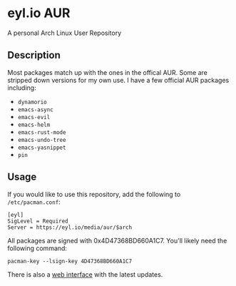 # eyl.io AUR

A personal Arch Linux User Repository

## Description

Most packages match up with the ones in the offical AUR. Some are stripped down
versions for my own use. I have a few official AUR packages including:

- `dynamorio`
- `emacs-async`
- `emacs-evil`
- `emacs-helm`
- `emacs-rust-mode`
- `emacs-undo-tree`
- `emacs-yasnippet`
- `pin`

## Usage

If you would like to use this repository, add the following to `/etc/pacman.conf`:

    [eyl]
    SigLevel = Required
    Server = https://eyl.io/media/aur/$arch

All packages are signed with 0x4D47368BD660A1C7. You'll likely need the
following command:

    pacman-key --lsign-key 4D47368BD660A1C7

There is also a [web interface](https://eyl.io/aur/) with the latest updates.

